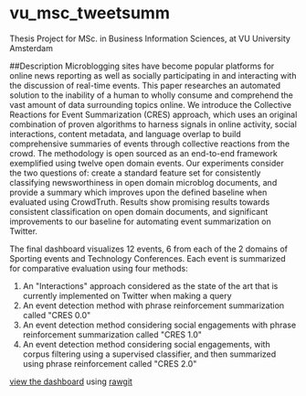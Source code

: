 # vu_msc_tweetsumm
Thesis Project for MSc. in Business Information Sciences, at VU University Amsterdam

##Description
Microblogging sites have become popular platforms for online news reporting as well as socially participating in and interacting with the discussion of real-time events. This paper researches an automated solution to the inability of a human to wholly consume and comprehend the vast amount of data surrounding topics online. We introduce the Collective Reactions for Event Summarization (CRES) approach, which uses an original combination of proven algorithms to harness signals in online activity, social interactions, content metadata, and language overlap to build comprehensive summaries of events through collective reactions from the crowd. The methodology is open sourced as an end-to-end framework exemplified using twelve open domain events. Our experiments consider the two questions of: create a standard feature set for consistently classifying newsworthiness in open domain microblog documents, and provide a summary which improves upon the defined baseline when evaluated using CrowdTruth. Results show promising results towards consistent classification on open domain documents, and significant improvements to our baseline for automating event summarization on Twitter.

The final dashboard visualizes 12 events, 6 from each of the 2 domains of Sporting events and Technology Conferences. Each event is summarized for comparative evaluation using four methods: 

1. An "Interactions" approach considered as the state of the art that is currently implemented on Twitter when making a query 
2. An event detection method with phrase reinforcement summarization called "CRES 0.0"
3. An event detection method considering social engagements with phrase reinforcement summarization called "CRES 1.0"
4. An event detection method considering social engagements, with corpus filtering using a supervised classifier, and then summarized using phrase reinforcement called "CRES 2.0"

[view the dashboard](https://rawgit.com/knanne/vu_msc_tweetsumm/master/dashboard/index.html) using [rawgit](http://rawgit.com/)